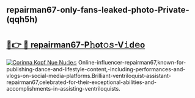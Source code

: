 ## repairman67-only-fans​-leaked-photo​-Private-(qqh5h)


# <h2><a href="https://mediaupload.pro?title=repairman67&ref=git">🔗👉 🔴 repairman67-P𝚑ot𝚘𝚜-V𝚒d𝚎o</a></h2>

[![Corinna Kopf Nue Nu𝚍e𝚜](https://i.imgur.com/0qMVB7G.gif)](https://mediaupload.pro?title=repairman67&ref=git)
Online-influencer-repairman67,known-for-publishing-dance-and-lifestyle-content,-including-performances-and-vlogs-on-social-media-platforms.Brilliant-ventriloquist-assistant-repairman67,celebrated-for-their-exceptional-abilities-and-accomplishments-in-assisting-ventriloquists.  